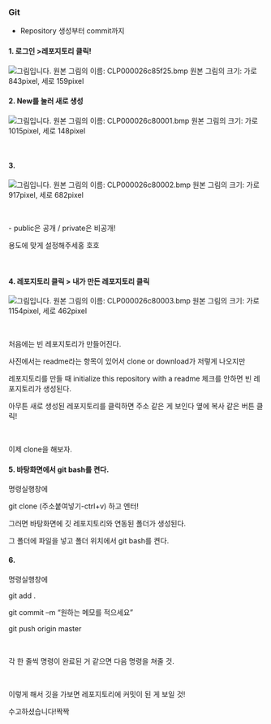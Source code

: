 ### Git

- Repository 생성부터 commit까지



#### 1. 로그인 >레포지토리 클릭!

![그림입니다.  원본 그림의 이름: CLP000026c85f25.bmp  원본 그림의 크기: 가로 843pixel, 세로 159pixel](file:///C:\Users\oksos\AppData\Local\Temp\Hnc\BinData\EMB000026c85f9b.bmp)  



#### 2. New를 눌러 새로 생성

![그림입니다.  원본 그림의 이름: CLP000026c80001.bmp  원본 그림의 크기: 가로 1015pixel, 세로 148pixel](file:///C:\Users\oksos\AppData\Local\Temp\Hnc\BinData\EMB000026c85f9c.bmp)  

​    

#### 3.

  ![그림입니다.  원본 그림의 이름: CLP000026c80002.bmp  원본 그림의 크기: 가로 917pixel, 세로 682pixel](file:///C:\Users\oksos\AppData\Local\Temp\Hnc\BinData\EMB000026c85f9d.bmp)  

​    

\- public은 공개 / private은 비공개!

용도에 맞게 설정해주세홍 호호

​    

#### 4. 레포지토리 클릭 > 내가 만든 레포지토리 클릭



  ![그림입니다.  원본 그림의 이름: CLP000026c80003.bmp  원본 그림의 크기: 가로 1154pixel, 세로 462pixel](file:///C:\Users\oksos\AppData\Local\Temp\Hnc\BinData\EMB000026c85f9f.bmp)  

​    

처음에는 빈 레포지토리가 만들어진다.

사진에서는 readme라는 항목이 있어서 clone or download가 저렇게 나오지만

레포지토리를 만들 때 initialize this repository with a readme 체크를 안하면 빈 레포지토리가 생성된다.

아무튼 새로 생성된 레포지토리를 클릭하면 주소 같은 게 보인다 옆에 복사 같은 버튼 클릭!

​    

이제 clone을 해보자.

   

#### 5. 바탕화면에서 git bash를 켠다.



명령실행창에

git clone (주소붙여넣기-ctrl+v) 하고 엔터!

그러면 바탕화면에 깃 레포지토리와 연동된 폴더가 생성된다.

그 폴더에 파일을 넣고 폴더 위치에서 git bash를 켠다.



#### 6.

명령실행창에

git add .

git commit –m “원하는 메모를 적으세요”

git push origin master

​    

각 한 줄씩 명령이 완료된 거 같으면 다음 명령을 쳐줄 것.

​    

이렇게 해서 깃을 가보면 레포지토리에 커밋이 된 게 보일 것!

 

수고하셨습니다!짝짝
